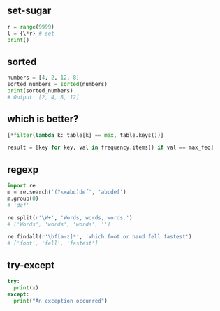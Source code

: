 ## set-sugar

```py
r = range(9999)
l = {\*r} # set
print()
```

## sorted

```py
numbers = [4, 2, 12, 8]
sorted_numbers = sorted(numbers)
print(sorted_numbers)
# Output: [2, 4, 8, 12]
```

## which is better?

```py
[*filter(lambda k: table[k] == max, table.keys())]
```

```py
result = [key for key, val in frequency.items() if val == max_feq]
```

## regexp

```py
import re
m = re.search('(?<=abc)def', 'abcdef')
m.group(0)
# 'def'

re.split(r'\W+', 'Words, words, words.')
# ['Words', 'words', 'words', '']

re.findall(r'\bf[a-z]*', 'which foot or hand fell fastest')
# ['foot', 'fell', 'fastest']
```

## try-except

```py
try:
  print(x)
except:
  print("An exception occurred")
```

